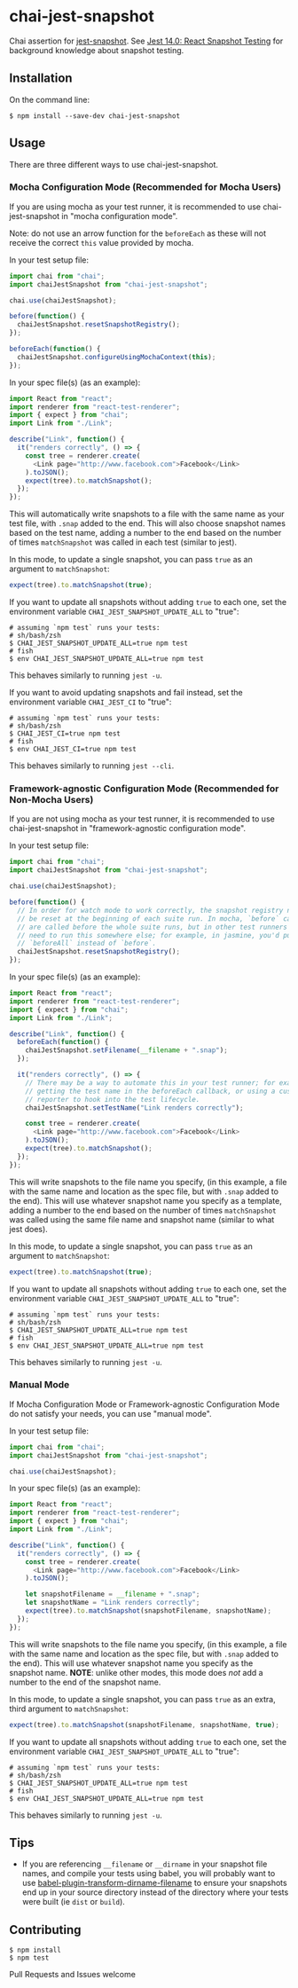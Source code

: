 # chai-jest-snapshot

Chai assertion for [jest-snapshot](https://facebook.github.io/jest/blog/2016/07/27/jest-14.html).
See [Jest 14.0: React Snapshot Testing](https://facebook.github.io/jest/blog/2016/07/27/jest-14.html) for background knowledge about snapshot testing.

## Installation
On the command line:
```
$ npm install --save-dev chai-jest-snapshot
```

## Usage
There are three different ways to use chai-jest-snapshot.

### Mocha Configuration Mode (Recommended for Mocha Users)
If you are using mocha as your test runner, it is recommended to use chai-jest-snapshot in "mocha configuration mode".

Note: do not use an arrow function for the `beforeEach` as these will not receive the correct `this` value provided by mocha.

In your test setup file:
```js
import chai from "chai";
import chaiJestSnapshot from "chai-jest-snapshot";

chai.use(chaiJestSnapshot);

before(function() {
  chaiJestSnapshot.resetSnapshotRegistry();
});

beforeEach(function() {
  chaiJestSnapshot.configureUsingMochaContext(this);
});
```

In your spec file(s) (as an example):
```js
import React from "react";
import renderer from "react-test-renderer";
import { expect } from "chai";
import Link from "./Link";

describe("Link", function() {
  it("renders correctly", () => {
    const tree = renderer.create(
      <Link page="http://www.facebook.com">Facebook</Link>
    ).toJSON();
    expect(tree).to.matchSnapshot();
  });
});
```

This will automatically write snapshots to a file with the same name as your test file, with `.snap` added to the end.
This will also choose snapshot names based on the test name, adding a number to the end based on the number of times `matchSnapshot` was called in each test (similar to jest).

In this mode, to update a single snapshot, you can pass `true` as an argument to `matchSnapshot`:
```js
expect(tree).to.matchSnapshot(true);
```

If you want to update all snapshots without adding `true` to each one, set the environment variable `CHAI_JEST_SNAPSHOT_UPDATE_ALL` to "true":
```shell
# assuming `npm test` runs your tests:
# sh/bash/zsh
$ CHAI_JEST_SNAPSHOT_UPDATE_ALL=true npm test
# fish
$ env CHAI_JEST_SNAPSHOT_UPDATE_ALL=true npm test
```
This behaves similarly to running `jest -u`.

If you want to avoid updating snapshots and fail instead, set the environment variable `CHAI_JEST_CI` to "true":
```shell
# assuming `npm test` runs your tests:
# sh/bash/zsh
$ CHAI_JEST_CI=true npm test
# fish
$ env CHAI_JEST_CI=true npm test
```
This behaves similarly to running `jest --cli`.



### Framework-agnostic Configuration Mode (Recommended for Non-Mocha Users)
If you are not using mocha as your test runner, it is recommended to use chai-jest-snapshot in "framework-agnostic configuration mode".

In your test setup file:
```js
import chai from "chai";
import chaiJestSnapshot from "chai-jest-snapshot";

chai.use(chaiJestSnapshot);

before(function() {
  // In order for watch mode to work correctly, the snapshot registry needs to
  // be reset at the beginning of each suite run. In mocha, `before` callbacks
  // are called before the whole suite runs, but in other test runners you may
  // need to run this somewhere else; for example, in jasmine, you'd put it in a
  // `beforeAll` instead of `before`.
  chaiJestSnapshot.resetSnapshotRegistry();
});
```

In your spec file(s) (as an example):
```js
import React from "react";
import renderer from "react-test-renderer";
import { expect } from "chai";
import Link from "./Link";

describe("Link", function() {
  beforeEach(function() {
    chaiJestSnapshot.setFilename(__filename + ".snap");
  });

  it("renders correctly", () => {
    // There may be a way to automate this in your test runner; for example,
    // getting the test name in the beforeEach callback, or using a custom
    // reporter to hook into the test lifecycle.
    chaiJestSnapshot.setTestName("Link renders correctly");

    const tree = renderer.create(
      <Link page="http://www.facebook.com">Facebook</Link>
    ).toJSON();
    expect(tree).to.matchSnapshot();
  });
});
```

This will write snapshots to the file name you specify, (in this example, a file with the same name and location as the spec file, but with `.snap` added to the end).
This will use whatever snapshot name you specify as a template, adding a number to the end based on the number of times `matchSnapshot` was called using the same file name and snapshot name (similar to what jest does).

In this mode, to update a single snapshot, you can pass `true` as an argument to `matchSnapshot`:
```js
expect(tree).to.matchSnapshot(true);
```

If you want to update all snapshots without adding `true` to each one, set the environment variable `CHAI_JEST_SNAPSHOT_UPDATE_ALL` to "true":
```shell
# assuming `npm test` runs your tests:
# sh/bash/zsh
$ CHAI_JEST_SNAPSHOT_UPDATE_ALL=true npm test
# fish
$ env CHAI_JEST_SNAPSHOT_UPDATE_ALL=true npm test
```
This behaves similarly to running `jest -u`.

### Manual Mode
If Mocha Configuration Mode or Framework-agnostic Configuration Mode do not satisfy your needs, you can use "manual mode".

In your test setup file:
```js
import chai from "chai";
import chaiJestSnapshot from "chai-jest-snapshot";

chai.use(chaiJestSnapshot);
```

In your spec file(s) (as an example):
```js
import React from "react";
import renderer from "react-test-renderer";
import { expect } from "chai";
import Link from "./Link";

describe("Link", function() {
  it("renders correctly", () => {
    const tree = renderer.create(
      <Link page="http://www.facebook.com">Facebook</Link>
    ).toJSON();

    let snapshotFilename = __filename + ".snap";
    let snapshotName = "Link renders correctly";
    expect(tree).to.matchSnapshot(snapshotFilename, snapshotName);
  });
});
```

This will write snapshots to the file name you specify, (in this example, a file with the same name and location as the spec file, but with `.snap` added to the end).
This will use whatever snapshot name you specify as the snapshot name. **NOTE**: unlike other modes, this mode does *not* add a number to the end of the snapshot name.

In this mode, to update a single snapshot, you can pass `true` as an extra, third argument to `matchSnapshot`:
```js
expect(tree).to.matchSnapshot(snapshotFilename, snapshotName, true);
```

If you want to update all snapshots without adding `true` to each one, set the environment variable `CHAI_JEST_SNAPSHOT_UPDATE_ALL` to "true":
```shell
# assuming `npm test` runs your tests:
# sh/bash/zsh
$ CHAI_JEST_SNAPSHOT_UPDATE_ALL=true npm test
# fish
$ env CHAI_JEST_SNAPSHOT_UPDATE_ALL=true npm test
```
This behaves similarly to running `jest -u`.

## Tips
* If you are referencing `__filename` or `__dirname` in your snapshot file names, and compile your tests using babel, you will probably want to use [babel-plugin-transform-dirname-filename](https://github.com/TooTallNate/babel-plugin-transform-dirname-filename) to ensure your snapshots end up in your source directory instead of the directory where your tests were built (ie `dist` or `build`).

## Contributing
```
$ npm install
$ npm test
```
Pull Requests and Issues welcome
